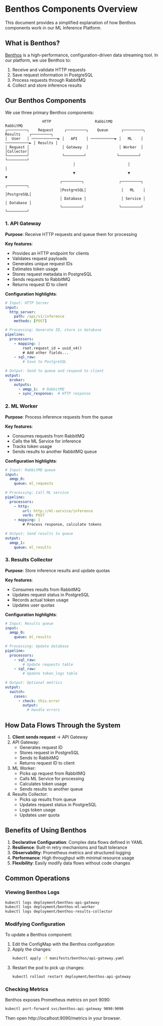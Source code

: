 # Benthos Components Overview

This document provides a simplified explanation of how Benthos components work in our ML Inference Platform.

## What is Benthos?

[Benthos](https://www.benthos.dev/) is a high-performance, configuration-driven data streaming tool. In our platform, we use Benthos to:

1. Receive and validate HTTP requests
2. Save request information in PostgreSQL
3. Process requests through RabbitMQ
4. Collect and store inference results

## Our Benthos Components

We use three primary Benthos components:

```
                 HTTP                    RabbitMQ                  RabbitMQ
┌─────────┐    Request     ┌─────────┐    Queue      ┌─────────┐    Results    ┌─────────┐
│  User   │ ────────────► │   API    │ ───────────► │   ML    │ ───────────► │ Results │
│ Request │               │ Gateway  │              │ Worker  │              │Collector│
└─────────┘               └─────────┘              └─────────┘              └─────────┘
                               │                        │                       │
                               ▼                        ▼                       ▼
                         ┌─────────┐                ┌─────────┐            ┌─────────┐
                         │PostgreSQL│                │   ML    │            │PostgreSQL│
                         │ Database │                │ Service │            │ Database │
                         └─────────┘                └─────────┘            └─────────┘
```

### 1. API Gateway

**Purpose**: Receive HTTP requests and queue them for processing

**Key features**:
- Provides an HTTP endpoint for clients
- Validates request payloads
- Generates unique request IDs
- Estimates token usage
- Stores request metadata in PostgreSQL
- Sends requests to RabbitMQ
- Returns request ID to client

**Configuration highlights**:
```yaml
# Input: HTTP Server
input:
  http_server:
    path: /api/v1/inference
    methods: [POST]

# Processing: Generate ID, store in database
pipeline:
  processors:
    - mapping: |
        root.request_id = uuid_v4()
        # Add other fields...
    - sql_raw:
        # Save to PostgreSQL
        
# Output: Send to queue and respond to client
output:
  broker:
    outputs:
      - amqp_1:  # RabbitMQ
      - sync_response:  # HTTP response
```

### 2. ML Worker

**Purpose**: Process inference requests from the queue

**Key features**:
- Consumes requests from RabbitMQ
- Calls the ML Service for inference
- Tracks token usage
- Sends results to another RabbitMQ queue

**Configuration highlights**:
```yaml
# Input: RabbitMQ queue
input:
  amqp_0:
    queue: ml_requests
    
# Processing: Call ML service
pipeline:
  processors:
    - http:
        url: http://ml-service/inference
        verb: POST
    - mapping: |
        # Process response, calculate tokens
        
# Output: Send results to queue
output:
  amqp_1:
    queue: ml_results
```

### 3. Results Collector

**Purpose**: Store inference results and update quotas

**Key features**:
- Consumes results from RabbitMQ
- Updates request status in PostgreSQL
- Records actual token usage
- Updates user quotas

**Configuration highlights**:
```yaml
# Input: Results queue
input:
  amqp_0:
    queue: ml_results
    
# Processing: Update database
pipeline:
  processors:
    - sql_raw:
        # Update requests table
    - sql_raw:
        # Update token_logs table
        
# Output: Optional metrics
output:
  switch:
    cases:
      - check: this.error
        output:
          # Handle errors
```

## How Data Flows Through the System

1. **Client sends request** → API Gateway
2. API Gateway:
   - Generates request ID
   - Stores request in PostgreSQL
   - Sends to RabbitMQ
   - Returns request ID to client
3. ML Worker:
   - Picks up request from RabbitMQ
   - Calls ML Service for processing
   - Calculates token usage
   - Sends results to another queue
4. Results Collector:
   - Picks up results from queue
   - Updates request status in PostgreSQL
   - Logs token usage
   - Updates user quota

## Benefits of Using Benthos

1. **Declarative Configuration**: Complex data flows defined in YAML
2. **Resilience**: Built-in retry mechanisms and fault tolerance
3. **Observability**: Prometheus metrics and structured logging
4. **Performance**: High throughput with minimal resource usage
5. **Flexibility**: Easily modify data flows without code changes

## Common Operations

### Viewing Benthos Logs

```bash
kubectl logs deployment/benthos-api-gateway
kubectl logs deployment/benthos-ml-worker
kubectl logs deployment/benthos-results-collector
```

### Modifying Configuration

To update a Benthos component:

1. Edit the ConfigMap with the Benthos configuration
2. Apply the changes:
   ```bash
   kubectl apply -f manifests/benthos/api-gateway.yaml
   ```
3. Restart the pod to pick up changes:
   ```bash
   kubectl rollout restart deployment/benthos-api-gateway
   ```

### Checking Metrics

Benthos exposes Prometheus metrics on port 9090:

```bash
kubectl port-forward svc/benthos-api-gateway 9090:9090
```

Then open http://localhost:9090/metrics in your browser. 